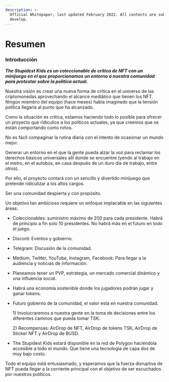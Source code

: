 ```yaml
---
description: >-
  Official Whitepaper, last updated February 2022. All contents are subject to
  develop.
---
```


# Resumen

### I**ntroducción**

_**The Stupidest Kids es un coleccionable de crítica de NFT con un minijuego en el que proporcionamos un entorno a nuestra comunidad para protestar sobre la política actual.**_

Nuestra visión es crear una nueva forma de crítica en el universo de las criptomonedas aprovechando el alcance mediático que tienen los NFT. Ningún miembro del equipo (hace meses) había imaginado que la tensión política llegaría al punto que ha alcanzado.

Como la situación es crítica, estamos haciendo todo lo posible para ofrecer un proyecto que ridiculice a los políticos actuales, ya que creemos que se están comportando como niños.

No es fácil compaginar la rutina diaria con el intento de ocasionar un mundo mejor.

Generar un entorno en el que la gente pueda alzar la voz para reclamar los derechos básicos universales allí donde se encuentre (yendo al trabajo en el metro, en el autobús, en casa después de un duro día de trabajo, entre otros).

Por ello, el proyecto contará con un sencillo y divertido minijuego que pretende ridiculizar a los altos cargos.

Ser una comunidad despierta y con propósito.

Un objetivo tan ambicioso requiere un enfoque implacable en las siguientes áreas:

* Coleccionables: suministro máximo de 200 para cada presidente. Habrá de principio a fin solo 10 presidentes. No habrá más en el futuro en todo el juego.
* Discord: Eventos y gobierno.
* Telegram: Discusión de la comunidad.
* Medium, Twitter, YouTube, Instagram, Facebook: Para llegar a la audiencia y noticias de información.
* Planeamos tener un PVP, estrategia, un mercado comercial dinámico y una influencia social.
* Habrá una economía sostenible donde los jugadores podrán jugar y ganar tokens.
*   Futuro gobierno de la comunidad, el valor está en nuestra comunidad.&#x20;

    1\) Involucraremos a nuestra gente en la toma de decisiones entre los diferentes caminos que pueda tomar TSK.

    2\) Recompensas: AirDrop de NFT, AirDrop de tokens TSK, AirDrop de Sticker NFT y AirDrop de BUSD.
* The Stupidest Kids estará disponible en la red de Polygon haciéndola accesible a todo el mundo. Que tiene una tecnología de capa dos de muy bajo costo.

Todo el equipo está entusiasmado, y esperamos que la fuerza disruptiva de NFT pueda llegar a la corriente principal con el objetivo de ser escuchados por nuestros políticos.

